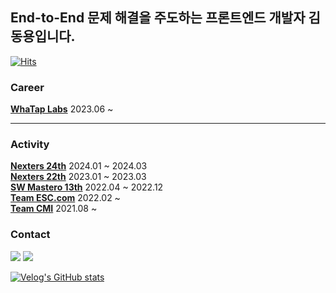 ## End-to-End 문제 해결을 주도하는 프론트엔드 개발자 김동용입니다.
[![Hits](https://hits.seeyoufarm.com/api/count/incr/badge.svg?url=https%3A%2F%2Fgithub.com%2Fkingyong9169&count_bg=%2379C83D&title_bg=%23555555&icon=&icon_color=%23E7E7E7&title=hits&edge_flat=false)](https://hits.seeyoufarm.com)
<br />

### Career
<b>[WhaTap Labs](https://www.whatap.io)</b> 2023.06 ~ <br />

<hr />

### Activity
<b>[Nexters 24th](https://github.com/Nexters/daily-phrase-web)</b> 2024.01 ~ 2024.03<br />
<b>[Nexters 22th](https://github.com/Nexters/who-really-wants-to-play)</b> 2023.01 ~ 2023.03<br />
<b>[SW Mastero 13th](https://github.com/SWM-re-pashion/repashion-client)</b> 2022.04 ~ 2022.12<br />
<b>[Team ESC.com](https://github.com/ESC-CoM)</b> 2022.02 ~ <br />
<b>[Team CMI](https://github.com/CMI-OSS/cbnu-alrami)</b> 2021.08 ~  <br />

### Contact
<a href="https://kingyong9169.github.io/TIL/" target="_blank"><img src="https://img.shields.io/badge/TIL-FFFFFF?style=flat&logo=github&logoColor=000000"/></a>  <a href="https://velog.io/@kingyong9169" target="_blank"><img src="https://img.shields.io/badge/velog-20C997?style=flat&logo=velog&logoColor=white"/></a>

[![Velog's GitHub stats](https://velog-readme-stats.vercel.app/api?name=kingyong9169&slug=react-declarative-error-loading-handling)](https://velog.io/@kingyong9169/react-declarative-error-loading-handling)
